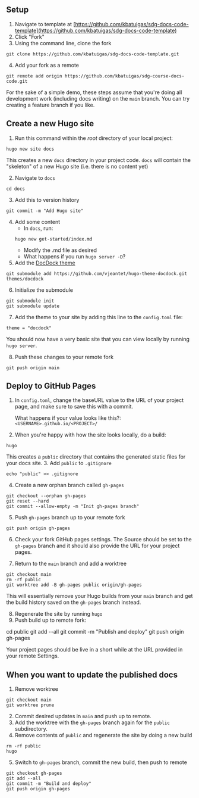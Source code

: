 ## Setup

1. Navigate to template at [https://github.com/kbatuigas/sdg-docs-code-template](https://github.com/kbatuigas/sdg-docs-code-template)
2. Click "Fork"
3. Using the command line, clone the fork
```
git clone https://github.com/kbatuigas/sdg-docs-code-template.git
```
4. Add your fork as a remote
```
git remote add origin https://github.com/kbatuigas/sdg-course-docs-code.git
```

For the sake of a simple demo, these steps assume that you're doing all development work (including docs writing) on the `main` branch. You can try creating a feature branch if you like.

## Create a new Hugo site

1. Run this command within the _root_ directory of your local project:  
```
hugo new site docs
```  

This creates a new `docs` directory in your project code. `docs` will contain the "skeleton" of a new Hugo site (i.e. there is no content yet)  

2. Navigate to `docs`
```
cd docs
```
3. Add this to version history

```
git commit -m "Add Hugo site"
```
4. Add some content
    - In `docs`, run:
    ```
    hugo new get-started/index.md
    ```
    - Modify the .md file as desired
    - What happens if you run `hugo server -D`?
5. Add the [DocDock theme](https://docdock.netlify.app/)
```
git submodule add https://github.com/vjeantet/hugo-theme-docdock.git themes/docdock
```
6. Initialize the submodule
```
git submodule init
git submodule update
```
7. Add the theme to your site by adding this line to the `config.toml` file:
```
theme = "docdock"
```

You should now have a very basic site that you can view locally by running `hugo server`.

8. Push these changes to your remote fork
```
git push origin main
```

## Deploy to GitHub Pages

1. In `config.toml`, change the baseURL value to the URL of your project page, and make sure to save this with a commit.

    What happens if your value looks like this?: `<USERNAME>.github.io/<PROJECT>/`

2. When you're happy with how the site looks locally, do a build:
```
hugo
```
    
This creates a `public` directory that contains the generated static files for your docs site.
3. Add `public` to `.gitignore`
```
echo "public" >> .gitignore
```
4. Create a new orphan branch called `gh-pages`
```
git checkout --orphan gh-pages
git reset --hard
git commit --allow-empty -m "Init gh-pages branch"
```
5. Push `gh-pages` branch up to your remote fork
```
git push origin gh-pages
```
6. Check your fork GitHub pages settings. The Source should be set to the `gh-pages` branch and it should also provide the URL for your project pages.

7. Return to the `main` branch and add a worktree

```
git checkout main
rm -rf public
git worktree add -B gh-pages public origin/gh-pages
```
This will essentially remove your Hugo builds from your `main` branch and get the build history saved on the `gh-pages` branch instead.

8. Regenerate the site by running `hugo`
9. Push build up to remote fork:

cd public
git add --all
git commit -m "Publish and deploy"
git push origin gh-pages

Your project pages should be live in a short while at the URL provided in your remote Settings.

## When you want to update the published docs

1. Remove worktree
```
git checkout main
git worktree prune
```
2. Commit desired updates in `main` and push up to remote.
3. Add the worktree with the `gh-pages` branch again for the `public` subdirectory.
4. Remove contents of `public` and regenerate the site by doing a new build
```
rm -rf public
hugo
```
5. Switch to `gh-pages` branch, commit the new build, then push to remote
```
git checkout gh-pages 
git add --all
git commit -m "Build and deploy"
git push origin gh-pages
```